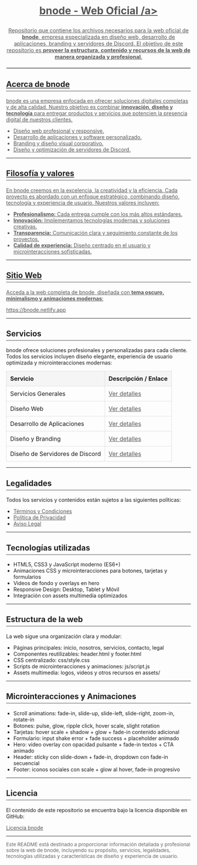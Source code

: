 <h1 style="text-align:center; color:#111; font-weight:bold;"><p><a href="https://bnode.netlify.app" target="_blank" style="color:#555; text-decoration:underline;">bnode - Web Oficial /a></p></h1>

<p style="text-align:center; font-size:1.05em;">
Repositorio que contiene los archivos necesarios para la web oficial de <strong>bnode</strong>, empresa especializada en diseño web, desarrollo de aplicaciones, branding y servidores de Discord.  
El objetivo de este repositorio es <strong>proveer la estructura, contenido y recursos de la web de manera organizada y profesional</strong>.
</p>

<hr style="border:1px solid #DDD; margin:20px 0;">

<h2 style="color:#222; border-bottom:2px solid #999; padding-bottom:5px;">Acerca de bnode</h2>

<p>
bnode es una empresa enfocada en ofrecer soluciones digitales completas y de alta calidad. Nuestro objetivo es combinar <strong>innovación, diseño y tecnología</strong> para entregar productos y servicios que potencien la presencia digital de nuestros clientes.
</p>

<ul style="list-style-type:disc; padding-left:20px;">
  <li>Diseño web profesional y responsive.</li>
  <li>Desarrollo de aplicaciones y software personalizado.</li>
  <li>Branding y diseño visual corporativo.</li>
  <li>Diseño y optimización de servidores de Discord.</li>
</ul>

---

<h2 style="color:#222; border-bottom:2px solid #999; padding-bottom:5px;">Filosofía y valores</h2>

<p>
En bnode creemos en la excelencia, la creatividad y la eficiencia. Cada proyecto es abordado con un enfoque estratégico, combinando diseño, tecnología y experiencia de usuario. Nuestros valores incluyen:
</p>

<ul style="list-style-type:disc; padding-left:20px;">
  <li><strong>Profesionalismo:</strong> Cada entrega cumple con los más altos estándares.</li>
  <li><strong>Innovación:</strong> Implementamos tecnologías modernas y soluciones creativas.</li>
  <li><strong>Transparencia:</strong> Comunicación clara y seguimiento constante de los proyectos.</li>
  <li><strong>Calidad de experiencia:</strong> Diseño centrado en el usuario y microinteracciones sofisticadas.</li>
</ul>

---

<h2 style="color:#222; border-bottom:2px solid #999; padding-bottom:5px;">Sitio Web</h2>

<p>
Acceda a la web completa de bnode, diseñada con <strong>tema oscuro, minimalismo y animaciones modernas</strong>:
</p>
<p><a href="https://bnode.netlify.app" target="_blank" style="color:#555; text-decoration:underline;">https://bnode.netlify.app</a></p>

---

<h2 style="color:#222; border-bottom:2px solid #999; padding-bottom:5px;">Servicios</h2>

<p>bnode ofrece soluciones profesionales y personalizadas para cada cliente. Todos los servicios incluyen diseño elegante, experiencia de usuario optimizada y microinteracciones modernas:</p>

<table style="width:100%; border-collapse:collapse; margin-top:10px;">
  <thead>
    <tr style="background-color:#f5f5f5;">
      <th style="padding:10px; border:1px solid #DDD; text-align:left;">Servicio</th>
      <th style="padding:10px; border:1px solid #DDD; text-align:left;">Descripción / Enlace</th>
    </tr>
  </thead>
  <tbody>
    <tr>
      <td style="padding:10px; border:1px solid #DDD;">Servicios Generales</td>
      <td style="padding:10px; border:1px solid #DDD;"><a href="https://bnode.netlify.app/servicios/" target="_blank" style="color:#555;">Ver detalles</a></td>
    </tr>
    <tr>
      <td style="padding:10px; border:1px solid #DDD;">Diseño Web</td>
      <td style="padding:10px; border:1px solid #DDD;"><a href="https://bnode.netlify.app/servicios/diseno-web" target="_blank" style="color:#555;">Ver detalles</a></td>
    </tr>
    <tr>
      <td style="padding:10px; border:1px solid #DDD;">Desarrollo de Aplicaciones</td>
      <td style="padding:10px; border:1px solid #DDD;"><a href="https://bnode.netlify.app/servicios/diseno-software" target="_blank" style="color:#555;">Ver detalles</a></td>
    </tr>
    <tr>
      <td style="padding:10px; border:1px solid #DDD;">Diseño y Branding</td>
      <td style="padding:10px; border:1px solid #DDD;"><a href="https://bnode.netlify.app/servicios/diseno-branding" target="_blank" style="color:#555;">Ver detalles</a></td>
    </tr>
    <tr>
      <td style="padding:10px; border:1px solid #DDD;">Diseño de Servidores de Discord</td>
      <td style="padding:10px; border:1px solid #DDD;"><a href="https://bnode.netlify.app/servicios/diseno-servidores-de-discord" target="_blank" style="color:#555;">Ver detalles</a></td>
    </tr>
  </tbody>
</table>

---

<h2 style="color:#222; border-bottom:2px solid #999; padding-bottom:5px;">Legalidades</h2>

<p>Todos los servicios y contenidos están sujetos a las siguientes políticas:</p>
<ul style="list-style-type:disc; padding-left:20px;">
  <li><a href="https://bnode.netlify.app/legal/terminos-y-condiciones/" target="_blank" style="color:#555;">Términos y Condiciones</a></li>
  <li><a href="https://bnode.netlify.app/legal/politica-de-privacidad/" target="_blank" style="color:#555;">Política de Privacidad</a></li>
  <li><a href="https://bnode.netlify.app/legal/aviso-legal/" target="_blank" style="color:#555;">Aviso Legal</a></li>
</ul>

---

<h2 style="color:#222; border-bottom:2px solid #999; padding-bottom:5px;">Tecnologías utilizadas</h2>

<ul style="list-style-type:disc; padding-left:20px;">
  <li>HTML5, CSS3 y JavaScript moderno (ES6+)</li>
  <li>Animaciones CSS y microinteracciones para botones, tarjetas y formularios</li>
  <li>Videos de fondo y overlays en hero</li>
  <li>Responsive Design: Desktop, Tablet y Móvil</li>
  <li>Integración con assets multimedia optimizados</li>
</ul>

---

<h2 style="color:#222; border-bottom:2px solid #999; padding-bottom:5px;">Estructura de la web</h2>

<p>La web sigue una organización clara y modular:</p>
<ul style="list-style-type:disc; padding-left:20px;">
  <li>Páginas principales: inicio, nosotros, servicios, contacto, legal</li>
  <li>Componentes reutilizables: header.html y footer.html</li>
  <li>CSS centralizado: css/style.css</li>
  <li>Scripts de microinteracciones y animaciones: js/script.js</li>
  <li>Assets multimedia: logos, videos y otros recursos en assets/</li>
</ul>

---

<h2 style="color:#222; border-bottom:2px solid #999; padding-bottom:5px;">Microinteracciones y Animaciones</h2>

<ul style="list-style-type:disc; padding-left:20px;">
  <li>Scroll animations: fade-in, slide-up, slide-left, slide-right, zoom-in, rotate-in</li>
  <li>Botones: pulse, glow, ripple click, hover scale, slight rotation</li>
  <li>Tarjetas: hover scale + shadow + glow + fade-in contenido adicional</li>
  <li>Formulario: input shake error + fade success + placeholder animado</li>
  <li>Hero: video overlay con opacidad pulsante + fade-in textos + CTA animado</li>
  <li>Header: sticky con slide-down + fade-in, dropdown con fade-in secuencial</li>
  <li>Footer: iconos sociales con scale + glow al hover, fade-in progresivo</li>
</ul>

---

<h2 style="color:#222; border-bottom:2px solid #999; padding-bottom:5px;">Licencia</h2>

<p>El contenido de este repositorio se encuentra bajo la licencia disponible en GitHub:</p>
<p><a href="https://github.com/FabriDevelope/bnode-web/tree/main?tab=License-1-ov-file" target="_blank" style="color:#555; text-decoration:underline;">Licencia bnode</a></p>

---

<p style="font-size:0.95em; color:#666;">
Este README está destinado a proporcionar información detallada y profesional sobre la web de bnode, incluyendo su propósito, servicios, legalidades, tecnologías utilizadas y características de diseño y experiencia de usuario.
</p>
